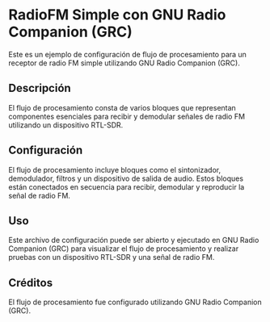 # RadioFM Simple con GNU Radio Companion (GRC)

Este es un ejemplo de configuración de flujo de procesamiento para un receptor de radio FM simple utilizando GNU Radio Companion (GRC).

## Descripción

El flujo de procesamiento consta de varios bloques que representan componentes esenciales para recibir y demodular señales de radio FM utilizando un dispositivo RTL-SDR.

## Configuración

El flujo de procesamiento incluye bloques como el sintonizador, demodulador, filtros y un dispositivo de salida de audio. Estos bloques están conectados en secuencia para recibir, demodular y reproducir la señal de radio FM.

## Uso

Este archivo de configuración puede ser abierto y ejecutado en GNU Radio Companion (GRC) para visualizar el flujo de procesamiento y realizar pruebas con un dispositivo RTL-SDR y una señal de radio FM.

## Créditos

El flujo de procesamiento fue configurado utilizando GNU Radio Companion (GRC).

